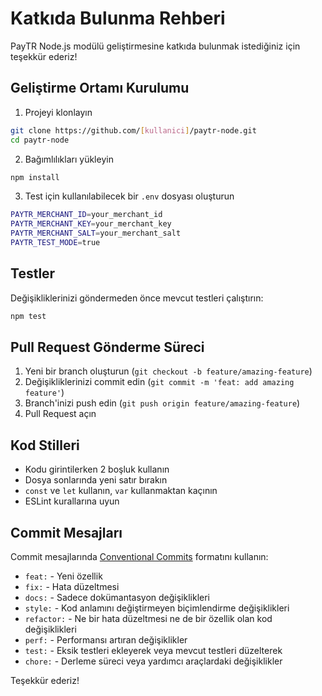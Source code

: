 # Katkıda Bulunma Rehberi

PayTR Node.js modülü geliştirmesine katkıda bulunmak istediğiniz için teşekkür ederiz!

## Geliştirme Ortamı Kurulumu

1. Projeyi klonlayın
```bash
git clone https://github.com/[kullanici]/paytr-node.git
cd paytr-node
```

2. Bağımlılıkları yükleyin
```bash
npm install
```

3. Test için kullanılabilecek bir `.env` dosyası oluşturun
```bash
PAYTR_MERCHANT_ID=your_merchant_id
PAYTR_MERCHANT_KEY=your_merchant_key
PAYTR_MERCHANT_SALT=your_merchant_salt
PAYTR_TEST_MODE=true
```

## Testler

Değişikliklerinizi göndermeden önce mevcut testleri çalıştırın:

```bash
npm test
```

## Pull Request Gönderme Süreci

1. Yeni bir branch oluşturun (`git checkout -b feature/amazing-feature`)
2. Değişikliklerinizi commit edin (`git commit -m 'feat: add amazing feature'`)
3. Branch'inizi push edin (`git push origin feature/amazing-feature`)
4. Pull Request açın

## Kod Stilleri

- Kodu girintilerken 2 boşluk kullanın
- Dosya sonlarında yeni satır bırakın
- `const` ve `let` kullanın, `var` kullanmaktan kaçının
- ESLint kurallarına uyun

## Commit Mesajları

Commit mesajlarında [Conventional Commits](https://www.conventionalcommits.org/) formatını kullanın:

- `feat:` - Yeni özellik
- `fix:` - Hata düzeltmesi
- `docs:` - Sadece dokümantasyon değişiklikleri
- `style:` - Kod anlamını değiştirmeyen biçimlendirme değişiklikleri
- `refactor:` - Ne bir hata düzeltmesi ne de bir özellik olan kod değişiklikleri
- `perf:` - Performansı artıran değişiklikler
- `test:` - Eksik testleri ekleyerek veya mevcut testleri düzelterek
- `chore:` - Derleme süreci veya yardımcı araçlardaki değişiklikler

Teşekkür ederiz!
